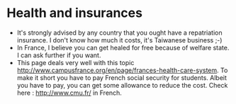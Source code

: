 # Health and insurances

* It's strongly advised by any country that you ought have a repatriation insurance. I don't know how much it costs, it's Taiwanese business ;-)
* In France, I believe you can get healed for free because of welfare state. I can ask further if you want.
* This page deals very well with this topic http://www.campusfrance.org/en/page/frances-health-care-system. To make it short you have to pay French social security for students. Albeit you have to pay, you can get some allowance to reduce the cost. Check here : http://www.cmu.fr/ in French.

